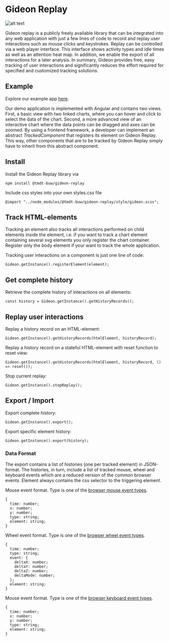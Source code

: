 # Gideon Replay

![alt text](https://github.com/tmdt-buw/gideon-replay/blob/master/img/overview.png)

Gideon replay is a publicly freely available library that can be integrated into any web application with just a few lines of code to record and replay user interactions such as mouse clicks and keystrokes. Replay can be controlled via a web player interface. This interface shows activity types and idle times as well as an attention heat map. In addition, we enable the export of all interactions for a later analysis. In summary, Gideon provides free, easy tracking of user interactions and significantly reduces the effort required for specified and customized tracking solutions.

## Example

Explore our example app [here](https://tmdt-buw.github.io/gideon-replay/).

Our demo application is implemented with Angular and contains two views. First, a basic view with two linked charts, where you can hover and click to select the data of the chart. Second, a more advanced view of an interactive chart where the data points can be dragged and axes can be zoomed.
By using a frontend framework, a developer can implement an abstract _TrackedComponent_ that registers its element on Gideon Replay. This way, other components that are to be tracked by Gideon Replay simply have to inherit from this abstract component.

## Install

Install the Gideon Replay library via

```npm install @tmdt-buw/gideon-replay```

Include css styles into your own styles.css file

```@import "../node_modules/@tmdt-buw/gideon-replay/style/gideon.scss";```

## Track HTML-elements

Tracking an element also tracks all interactions performed on child elements inside the element,
i.e. if you want to track a chart element containing several svg elements you only register the chart container.
Register only the body element if your want to track the whole application.

Tracking user interactions on a component is just one line of code:

```Gideon.getInstance().registerElement(element);```

## Get complete history

Retrieve the complete history of interactions on all elements:

```const history = Gideon.getInstance().getHistoryRecords();```

## Replay user interactions

Replay a history record on an HTML-element:

```Gideon.getInstance().getHistoryRecords(htmlElement, historyRecord);```

Replay a history record on a stateful HTML-element with reset function to reset view:

```Gideon.getInstance().getHistoryRecords(htmlElement, historyRecord, () => reset());```

Stop current replay:

```Gideon.getInstance().stopReplay();```

## Export / Import

Export complete history:

```Gideon.getInstance().export();```

Export specific element history:

```Gideon.getInstance().export(history);```

### Data Format

The export contains a list of histories (one per tracked element) in JSON-format. The histories, in turn, include a list of tracked mouse, wheel and keyboard events which are a reduced version of the common browser events.
Element always contains the css selector to the triggering element.

Mouse event format. Type is one of the [browser mouse event types](https://www.w3schools.com/jsref/obj_mouseevent.asp).
```
{
  time: number;
  x: number;
  y: number;
  type: string;
  element: string;
}
```

Wheel event format. Type is one of the [browser wheel event types](https://www.w3schools.com/jsref/obj_wheelevent.asp).
```
{
  time: number;
  type: string;
  event: {
    deltaX: number;
    deltaY: number;
    deltaZ: number;
    deltaMode: number;
  };
  element: string;
}
```

Mouse event format. Type is one of the [browser keyboard event types](https://www.w3schools.com/jsref/obj_keyboardevent.asp).
```
{
  time: number;
  x: number;
  y: number;
  type: string;
  element: string;
}
```
